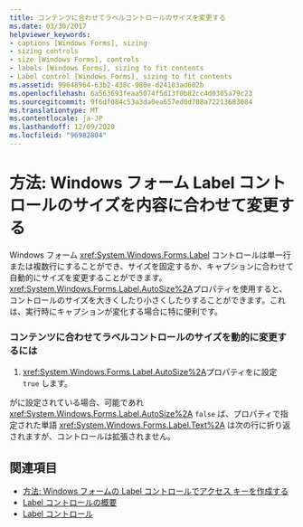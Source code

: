 ```yaml
---
title: コンテンツに合わせてラベルコントロールのサイズを変更する
ms.date: 03/30/2017
helpviewer_keywords:
- captions [Windows Forms], sizing
- sizing controls
- size [Windows Forms], controls
- labels [Windows Forms], sizing to fit contents
- Label control [Windows Forms], sizing to fit contents
ms.assetid: 99648964-63b2-438c-980e-d24103ad602b
ms.openlocfilehash: 6a563693feaa5074f5d13f0b82cc4d0305a79c23
ms.sourcegitcommit: 9f6df084c53a3da0ea657ed0d708a72213683084
ms.translationtype: MT
ms.contentlocale: ja-JP
ms.lasthandoff: 12/09/2020
ms.locfileid: "96982804"
---
```

# <a name="how-to-size-a-windows-forms-label-control-to-fit-its-contents"></a>方法: Windows フォーム Label コントロールのサイズを内容に合わせて変更する
Windows フォーム <xref:System.Windows.Forms.Label> コントロールは単一行または複数行にすることができ、サイズを固定するか、キャプションに合わせて自動的にサイズを変更することができます。 <xref:System.Windows.Forms.Label.AutoSize%2A>プロパティを使用すると、コントロールのサイズを大きくしたり小さくしたりすることができます。これは、実行時にキャプションが変化する場合に特に便利です。  
  
### <a name="to-make-a-label-control-resize-dynamically-to-fit-its-contents"></a>コンテンツに合わせてラベルコントロールのサイズを動的に変更するには  
  
1. <xref:System.Windows.Forms.Label.AutoSize%2A>プロパティをに設定 `true` します。  
  
 がに設定されている場合、可能であれ <xref:System.Windows.Forms.Label.AutoSize%2A> `false` ば、プロパティで指定された単語 <xref:System.Windows.Forms.Label.Text%2A> は次の行に折り返されますが、コントロールは拡張されません。  
  
## <a name="see-also"></a>関連項目

- [方法: Windows フォームの Label コントロールでアクセス キーを作成する](how-to-create-access-keys-with-windows-forms-label-controls.md)
- [Label コントロールの概要](label-control-overview-windows-forms.md)
- [Label コントロール](label-control-windows-forms.md)
